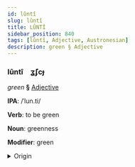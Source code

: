 ```yaml
---
id: lûntî
slug: lûntî
title: LÛNTÎ
sidebar_position: 840
tags: [lûntî, Adjective, Austronesian]
description: green § Adjective
---
```


### lûntî&emsp;<span kind="abugida">ʓ̃ʄcɟ</span>

*green* **§** [Adjective](../../tags/Adjective)

**IPA**: /ˈlun.ti/

**Verb**: to be green

**Noun**: greenness

**Modifier**: green

<details>
    <summary>Origin</summary>
    Tagalog lungti [lʊnˈtiʔ]<br/>
    <em>Austronesian Language Family</em>
</details>